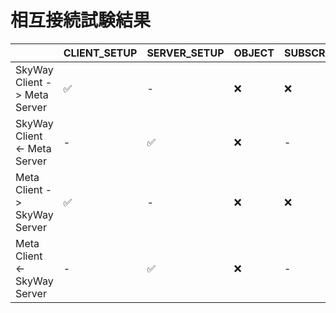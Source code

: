 # 相互接続試験結果

|                              | CLIENT_SETUP | SERVER_SETUP | OBJECT | SUBSCRIBE | SUBSCRIBE_OK | SUBSCRIBE_ERROR | UNSUBSCRIBE | SUBSCRIBE_FIN | SUBSCRIBE_RST | ANNOUNCE | ANNOUNCE_OK | ANNOUNCE_ERROR | UNANNOUNCE | GOAWAY |
| ---------------------------- | ------------ | ------------ | ------ | --------- | ------------ | --------------- | ----------- | ------------- | ------------- | -------- | ----------- | -------------- | ---------- | ------ |
| SkyWay Client -> Meta Server | ✅           | -            | ❌     | ❌        | -            | -               | ❌          | ❌            | ❌            | ✅       | -           | -              | ❌         | ❌     |
| SkyWay Client <- Meta Server | -            | ✅           | ❌     | -         | ❌           | ❌              | -           | ❌            | ❌            | -        | ✅          | ❌             | -          | ❌     |
| Meta Client -> SkyWay Server | ✅           | -            | ❌     | ❌        | -            | -               | ❌          | ❌            | ❌            | ✅       | -           | -              | ❌         | ❌     |
| Meta Client <- SkyWay Server | -            | ✅           | ❌     | -         | ❌           | ❌              | -           | ❌            | ❌            | -        | ✅          | ❌             | -          | ❌     |
